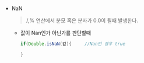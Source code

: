 * NaN  
  > /,% 연산에서 분모 혹은 분자가 0.0이 될때 발생한다.
  + 값이 Nan인가 아닌가를 판단할때  
    ```Java
    if(Double.isNaN(값){     //Nan인 경우 true    
    
    }
    ```
